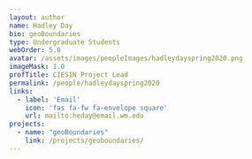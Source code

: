 ```yaml
---
layout: author
name: Hadley Day
bio: geoBoundaries
type: Undergraduate Students
webOrder: 5.0
avatar: /assets/images/peopleImages/hadleydayspring2020.png
imageMask: 1.0
profTitle: CIESIN Project Lead
permalink: /people/hadleydayspring2020
links:
  - label: 'Email'
    icon: 'fas fa-fw fa-envelope square'
    url: mailto:heday@email.wm.edu
projects:
  - name: "geoBoundaries"
    link: /projects/geoboundaries/
---
```

